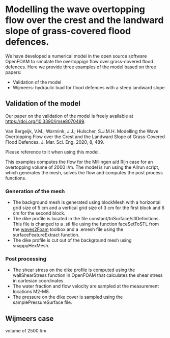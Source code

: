 # Modelling the wave overtopping flow over the crest and the landward slope of grass-covered flood defences.

We have developed a numerical model in the open source software OpenFOAM to simulate the overtoppign flow over grass-covered flood defences.
Here we provide three examples of the model based on three papers:
- Validation of the model
- Wijmeers: hydraulic load for flood defences with a steep landward slope

## Validation of the model

Our paper on the validation of the model is freely available at https://doi.org/10.3390/jmse8070489.

Van Bergeijk, V.M.; Warmink, J.J.; Hulscher, S.J.M.H. Modelling the Wave Overtopping Flow over the Crest and the Landward Slope of Grass-Covered Flood Defences. J. Mar. Sci. Eng. 2020, 8, 489.

Please reference to it when using this model.

This examples computes the flow for the Millingen a/d Rijn case for an overtopping volume of 2000 l/m.
The model is run using the Allrun script, which generates the mesh, solves the flow and computes the post process functions.

### Generation of the mesh
- The background mesh is generated using blockMesh with a horizontal grid size of 5 cm and a vertical grid size of 3 cm for the first block and 6 cm for the second block.
- The dike profile is located in the file constant/triSurface/stlDefinitions. This file is changed to a .stl file using the function faceSetToSTL from the [waves2Foam](https://github.com/ogoe/waves2Foam) toolbox and a .emesh file using the surfaceFeatureExtract function.
- The dike profile is cut out of the background mesh using snappyHexMesh.

### Post processing
- The shear stress on the dike profile is computed using the wallShearStress function in OpenFOAM that calculates the shear stress in cartesian coordinates.
- The water fraction and flow velocity are sampled at the measurement locations M2-M8.
- The pressure on the dike cover is sampled using the samplePressureSurface file.

## Wijmeers case
volume of 2500 l/m
